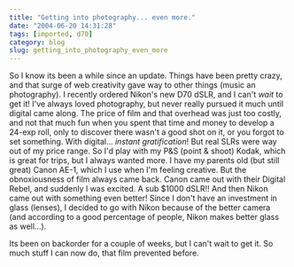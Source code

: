 ```yaml
---
title: "Getting into photography... even more."
date: "2004-06-20 14:31:28"
tags: [imported, d70]
category: blog
slug: getting_into_photography_even_more
---
```


So I know its been a while since an update. Things have been pretty crazy, and that surge of web creativity gave way to other things (music an photography). I recently ordered Nikon's new D70 dSLR, and I can't <em>wait</em> to get it! I've always loved photography, but never really pursued it much until digital came along. The price of film and that overhead was just too costly, and not that much fun when you spent that time and money to develop a 24-exp roll, only to discover there wasn't a good shot on it, or you forgot to set something. With digital... <em>instant gratification</em>! But real SLRs were way out of my price range. So I'd play with my P&S (point & shoot) Kodak, which is great for trips, but I always wanted more. I have my parents old (but still great) Canon AE-1, which I use when I'm feeling creative. But the obnoxiousness of film always came back. Canon came out with their Digital Rebel, and suddenly I was excited. A sub $1000 dSLR!! And then Nikon came out with something even better! Since I don't have an investment in glass (lenses), I decided to go with Nikon because of the better camera (and according to a good percentage of people, Nikon makes better glass as well...).

Its been on backorder for a couple of weeks, but I can't wait to get it. So much stuff I can now do, that film prevented before.
